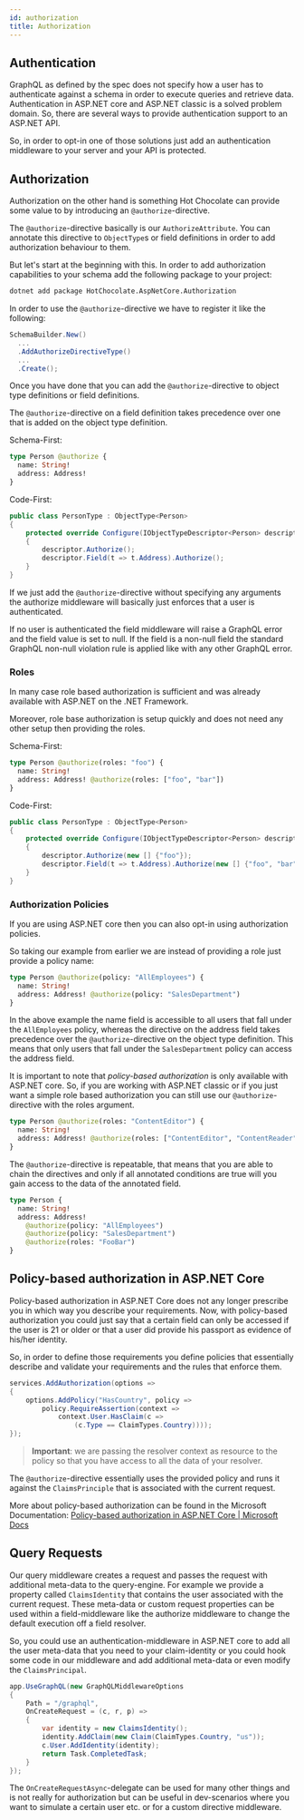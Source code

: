 ```yaml
---
id: authorization
title: Authorization
---
```


## Authentication

GraphQL as defined by the spec does not specify how a user has to authenticate against a schema in order to execute queries and retrieve data. Authentication in ASP.NET core and ASP.NET classic is a solved problem domain. So, there are several ways to provide authentication support to an ASP.NET API.

So, in order to opt-in one of those solutions just add an authentication middleware to your server and your API is protected.

## Authorization

Authorization on the other hand is something Hot Chocolate can provide some value to by introducing an `@authorize`-directive.

The `@authorize`-directive basically is our `AuthorizeAttribute`. You can annotate this directive to `ObjectType`s or field definitions in order to add authorization behaviour to them.

But let's start at the beginning with this. In order to add authorization capabilities to your schema add the following package to your project:

```bash
dotnet add package HotChocolate.AspNetCore.Authorization
```

In order to use the `@authorize`-directive we have to register it like the following:

```csharp
SchemaBuilder.New()
  ...
  .AddAuthorizeDirectiveType()
  ...
  .Create();
```

Once you have done that you can add the `@authorize`-directive to object type definitions or field definitions.

The `@authorize`-directive on a field definition takes precedence over one that is added on the object type definition.

Schema-First:

```graphql
type Person @authorize {
  name: String!
  address: Address!
}
```

Code-First:

```csharp
public class PersonType : ObjectType<Person>
{
    protected override Configure(IObjectTypeDescriptor<Person> descriptor)
    {
        descriptor.Authorize();
        descriptor.Field(t => t.Address).Authorize();
    }
}
```

If we just add the `@authorize`-directive without specifying any arguments the authorize middleware will basically just enforces that a user is authenticated.

If no user is authenticated the field middleware will raise a GraphQL error and the field value is set to null. If the field is a non-null field the standard GraphQL non-null violation rule is applied like with any other GraphQL error.

### Roles

In many case role based authorization is sufficient and was already available with ASP.NET on the .NET Framework.

Moreover, role base authorization is setup quickly and does not need any other setup then providing the roles.

Schema-First:

```graphql
type Person @authorize(roles: "foo") {
  name: String!
  address: Address! @authorize(roles: ["foo", "bar"])
}
```

Code-First:

```csharp
public class PersonType : ObjectType<Person>
{
    protected override Configure(IObjectTypeDescriptor<Person> descriptor)
    {
        descriptor.Authorize(new [] {"foo"});
        descriptor.Field(t => t.Address).Authorize(new [] {"foo", "bar"});
    }
}
```

### Authorization Policies

If you are using ASP.NET core then you can also opt-in using authorization policies.

So taking our example from earlier we are instead of providing a role just provide a policy name:

```graphql
type Person @authorize(policy: "AllEmployees") {
  name: String!
  address: Address! @authorize(policy: "SalesDepartment")
}
```

In the above example the name field is accessible to all users that fall under the `AllEmployees` policy, whereas the directive on the address field takes precedence over the `@authorize`-directive on the object type definition. This means that only users that fall under the `SalesDepartment` policy can access the address field.

It is important to note that _policy-based authorization_ is only available with ASP.NET core. So, if you are working with ASP.NET classic or if you just want a simple role based authorization you can still use our `@authorize`-directive with the roles argument.

```graphql
type Person @authorize(roles: "ContentEditor") {
  name: String!
  address: Address! @authorize(roles: ["ContentEditor", "ContentReader"])
}
```

The `@authorize`-directive is repeatable, that means that you are able to chain the directives and only if all annotated conditions are true will you gain access to the data of the annotated field.

```graphql
type Person {
  name: String!
  address: Address!
    @authorize(policy: "AllEmployees")
    @authorize(policy: "SalesDepartment")
    @authorize(roles: "FooBar")
}
```

## Policy-based authorization in ASP.NET Core

Policy-based authorization in ASP.NET Core does not any longer prescribe you in which way you describe your requirements. Now, with policy-based authorization you could just say that a certain field can only be accessed if the user is 21 or older or that a user did provide his passport as evidence of his/her identity.

So, in order to define those requirements you define policies that essentially describe and validate your requirements and the rules that enforce them.

```csharp
services.AddAuthorization(options =>
{
    options.AddPolicy("HasCountry", policy =>
        policy.RequireAssertion(context =>
            context.User.HasClaim(c =>
                (c.Type == ClaimTypes.Country))));
});
```

> **Important**: we are passing the resolver context as resource to the policy so that you have access to all the data of your resolver.

The `@authorize`-directive essentially uses the provided policy and runs it against the `ClaimsPrinciple` that is associated with the current request.

More about policy-based authorization can be found in the Microsoft Documentation:
[Policy-based authorization in ASP.NET Core | Microsoft Docs](https://docs.microsoft.com/en-us/aspnet/core/security/authorization/policies?view=aspnetcore-2.1)

## Query Requests

Our query middleware creates a request and passes the request with additional meta-data to the query-engine. For example we provide a property called `ClaimsIdentity` that contains the user associated with the current request. These meta-data or custom request properties can be used within a field-middleware like the authorize middleware to change the default execution off a field resolver.

So, you could use an authentication-middleware in ASP.NET core to add all the user meta-data that you need to your claim-identity or you could hook some code in our middleware and add additional meta-data or even modify the `ClaimsPrincipal`.

```csharp
app.UseGraphQL(new GraphQLMiddlewareOptions
{
    Path = "/graphql",
    OnCreateRequest = (c, r, p) =>
    {
        var identity = new ClaimsIdentity();
        identity.AddClaim(new Claim(ClaimTypes.Country, "us"));
        c.User.AddIdentity(identity);
        return Task.CompletedTask;
    }
});
```

The `OnCreateRequestAsync`-delegate can be used for many other things and is not really for authorization but can be useful in dev-scenarios where you want to simulate a certain user etc. or for a custom directive middleware.
